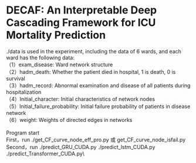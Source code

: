# DECAF: An Interpretable Deep Cascading Framework for ICU Mortality Prediction

./data is used in the experiment, including the data of 6 wards, and each ward has the following data:\
（1）exam_disease: Ward network structure\
（2）hadm_death: Whether the patient died in hospital, 1 is death, 0 is survival\
（3）hadm_record: Abnormal examination and disease of all patients during hospitalization\
（4）Initial_character: Initial characteristics of network nodes\
（5）Initial_failure_probability: Initial failure probability of patients in disease network\
（6）weight: Weights of directed edges in networks\
\
Program start\
First，run ./get_CF_curve_node_eff_pro.py 或 get_CF_curve_node_isfail.py\
Second，run ./predict_GRU_CUDA.py ./predict_lstm_CUDA.py ./predict_Transformer_CUDA.py\
